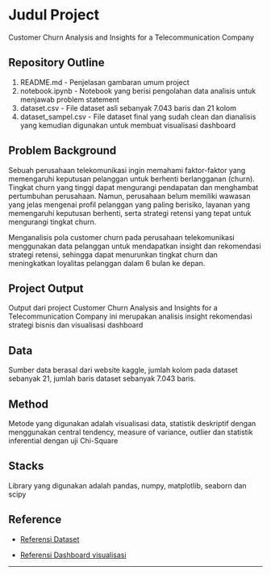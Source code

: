 # Judul Project

Customer Churn Analysis and Insights for a Telecommunication Company

## Repository Outline

1. README.md - Penjelasan gambaran umum project
2. notebook.ipynb - Notebook yang berisi pengolahan data analisis untuk menjawab problem statement
3. dataset.csv - File dataset asli sebanyak 7.043 baris dan 21 kolom
4. dataset_sampel.csv - File dataset final yang sudah clean dan dianalisis yang kemudian digunakan untuk membuat visualisasi dashboard

## Problem Background

Sebuah perusahaan telekomunikasi ingin memahami faktor-faktor yang memengaruhi keputusan pelanggan untuk berhenti berlangganan (churn). Tingkat churn yang tinggi dapat mengurangi pendapatan dan menghambat pertumbuhan perusahaan. Namun, perusahaan belum memiliki wawasan yang jelas mengenai profil pelanggan yang paling berisiko, layanan yang memengaruhi keputusan berhenti, serta strategi retensi yang tepat untuk mengurangi tingkat churn.

Menganalisis pola customer churn pada perusahaan telekomunikasi menggunakan data pelanggan untuk mendapatkan insight dan rekomendasi strategi retensi, sehingga dapat menurunkan tingkat churn dan meningkatkan loyalitas pelanggan dalam 6 bulan ke depan.


## Project Output

Output dari project Customer Churn Analysis and Insights for a Telecommunication Company ini merupakan analisis insight rekomendasi strategi bisnis dan visualisasi dashboard

## Data

Sumber data berasal dari website kaggle, jumlah kolom pada dataset sebanyak 21, jumlah baris dataset sebanyak 7.043 baris. 

## Method
Metode yang digunakan adalah visualisasi data, statistik deskriptif dengan menggunakan central tendency, measure of variance, outlier dan statistik inferential dengan uji Chi-Square

## Stacks
Library yang digunakan adalah pandas, numpy, matplotlib, seaborn dan scipy 

## Reference

- [Referensi Dataset](https://www.kaggle.com/datasets/blastchar/telco-customer-churn)

- [Referensi Dashboard visualisasi](https://public.tableau.com/app/profile/ilham.andrika/viz/Telco_Customer_Churn_Analysis_17549756311740/Dashboard1)

---
